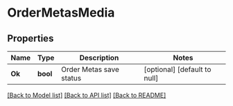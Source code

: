 # OrderMetasMedia

## Properties
Name | Type | Description | Notes
------------ | ------------- | ------------- | -------------
**Ok** | **bool** | Order Metas save status | [optional] [default to null]

[[Back to Model list]](../README.md#documentation-for-models) [[Back to API list]](../README.md#documentation-for-api-endpoints) [[Back to README]](../README.md)



